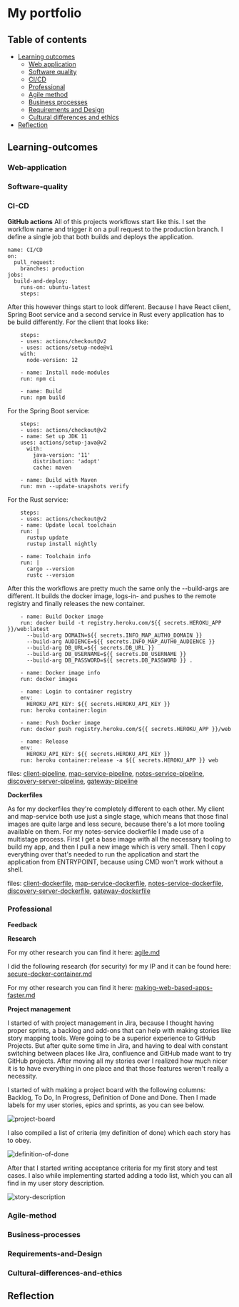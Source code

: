 # My portfolio

## Table of contents
<!-- - [Semester 3](#Semester-3) -->
- [Learning outcomes](#Learning-outcomes)
  - [Web application](#Web-application)
  - [Software quality](#Software-quality)
  - [CI/CD](#CI-CD)
  - [Professional](#Professional)
  - [Agile method](#Agile-method)
  - [Business processes](#Business-processes)
  - [Requirements and Design](#Requirements-and-Design)
  - [Cultural differences and ethics](#Cultural-differences-and-ethics)
- [Reflection](#Reflection)


<!-- ![container-diagram](out/diagrams/container/C4_Elements.png) -->

## Learning-outcomes

### Web-application

### Software-quality

### CI-CD

**GitHub actions**
All of this projects workflows start like this. I set the workflow name and trigger it on a pull request to the production branch. I define a single job that both builds and deploys the application.
```
name: CI/CD
on:
  pull_request:
    branches: production
jobs:
  build-and-deploy:
    runs-on: ubuntu-latest
    steps:
```
After this however things start to look different. Because I have React client, Spring Boot service and a second service in Rust every application has to be build differently.
For the client that looks like:
```
    steps:
    - uses: actions/checkout@v2
    - uses: actions/setup-node@v1
    with:
      node-version: 12

    - name: Install node-modules
    run: npm ci

    - name: Build
    run: npm build
```
For the Spring Boot service:
```
    steps:
    - uses: actions/checkout@v2
    - name: Set up JDK 11
    uses: actions/setup-java@v2
      with:
        java-version: '11'
        distribution: 'adopt'
        cache: maven

    - name: Build with Maven
    run: mvn --update-snapshots verify
```
For the Rust service:
```
    steps:
    - uses: actions/checkout@v2
    - name: Update local toolchain
    run: |
      rustup update
      rustup install nightly

    - name: Toolchain info
    run: |
      cargo --version
      rustc --version
```
After this the workflows are pretty much the same only the --build-args are different. It builds the docker image, logs-in- and pushes to the remote registry and finally releases the new container.
```
    - name: Build Docker image
    run: docker build -t registry.heroku.com/${{ secrets.HEROKU_APP }}/web:latest
      --build-arg DOMAIN=${{ secrets.INFO_MAP_AUTH0_DOMAIN }}
      --build-arg AUDIENCE=${{ secrets.INFO_MAP_AUTH0_AUDIENCE }}
      --build-arg DB_URL=${{ secrets.DB_URL }}
      --build-arg DB_USERNAME=${{ secrets.DB_USERNAME }}
      --build-arg DB_PASSWORD=${{ secrets.DB_PASSWORD }} .

    - name: Docker image info
    run: docker images

    - name: Login to container registry
    env:
      HEROKU_API_KEY: ${{ secrets.HEROKU_API_KEY }}
    run: heroku container:login

    - name: Push Docker image
    run: docker push registry.heroku.com/${{ secrets.HEROKU_APP }}/web

    - name: Release
    env:
      HEROKU_API_KEY: ${{ secrets.HEROKU_API_KEY }}
    run: heroku container:release -a ${{ secrets.HEROKU_APP }} web
```

files: [client-pipeline](code/ip/.github/workflows/client-pipeline.yml), [map-service-pipeline](code/ip/.github/workflows/map-pipeline.yml), [notes-service-pipeline](code/ip/.github/workflows/notes-pipeline.yml), [discovery-server-pipeline](code/ip/.github/workflows/discovery-server-pipeline.yml), [gateway-pipeline](code/ip/.github/workflows/gateway-pipeline.yml)

**Dockerfiles**

As for my dockerfiles they're completely different to each other. My client and map-service both use just a single stage, which means that those final images are quite large and less secure, because there's a lot more tooling available on them. For my notes-service dockerfile I made use of a multistage process. First I get a base image with all the necessary tooling to build my app, and then I pull a new image which is very small. Then I copy everything over that's needed to run the application and start the application from ENTRYPOINT, because using CMD won't work without a shell.

files: [client-dockerfile](code/ip/client/dockerfile), [map-service-dockerfile](code/ip/map-service/dockerfile), [notes-service-dockerfile](code/ip/notes-service/dockerfile),
[discovery-server-dockerfile](code/ip/discovery-server/dockerfile),
[gateway-dockerfile](code/ip/gateway/dockerfile)

### Professional

**Feedback**



**Research**

For my other research you can find it here: [agile.md](research/agile.md)

I did the following research (for security) for my IP and it can be found here: [secure-docker-container.md](research/secure-docker-container.md)

For my other research you can find it here: [making-web-based-apps-faster.md](research/making-web-based-apps-faster.md)

**Project management**

I started of with project management in Jira, because I thought having proper sprints, a backlog and add-ons that can help with making stories like story mapping tools. Were going to be a superior experience to GitHub Projects. But after quite some time in Jira, and having to deal with constant switching between places like Jira, confluence and GitHub made want to try GitHub projects. After moving all my stories over I realized how much nicer it is to have everything in one place and that those features weren't really a necessity.

I started of with making a project board with the following columns: Backlog, To Do, In Progress, Definition of Done and Done. Then I made labels for my user stories, epics and sprints, as you can see below. 

![project-board](assets/project-board.png)

I also compiled a list of criteria (my definition of done) which each story has to obey. 

![definition-of-done](assets/definition-of-done.png)

After that I started writing acceptance criteria for my first story and test cases. I also while implementing started adding a todo list, which you can all find in my user story description.

![story-description](assets/story-description.png)

### Agile-method

<!-- I started this semester with Agile research for the project plan chapter 1.4 (Strategy).

_Here is our [strategy](research/agile.md)_

For are project strategy I looked into mostly everything of Scrum and a little bit of XP (mainly the core values of XP).

As for project management tools we went with Jira. Within Jira we used the following add-on ([easy-agile-user-story-maps](https://marketplace.atlassian.com/apps/1212078/easy-agile-user-story-maps-for-jira?hosting=datacenter&tab=overview)) for writing stories for our story map. 

By using story mapping it becomes easier to write down stories and covering the whole scope of the project. Here is are story map: 
![story-map](assets/story-map.png)

Using this method it's important to take the approach where you follow the process the user goes threw when using the application. Every epic in our story map refers to a step/topic in that process. After those are defined you write down stories below them which describe what the user wants for that step and why (this should be done with the PO and in XP's case completely done by the PO). Ranging from most important to least important. 

Then the PO picks out the first couple of stories to do at the sprint planning meeting. And after that the development team adds subtasks to those stories to make them easier to implement. Here's an example of a story and it's subtasks I wrote during sprint 1:
![jira-issue](assets/jira-issue.png)

As you can see in the picture above on the right hand side you can see the story point estimate. We trying to use this estimate so we can track the progress within Jira, but that isn't going well yet. As you can see here:
![burn-down-chart](assets/burn-down-chart.png)

Were thinking of adding points or a time estimate to the subtasks. But ultimately I think we need get some more research done into testing and UI/UX, so the stories obey the definition of done.
<br> -->

### Business-processes

### Requirements-and-Design

### Cultural-differences-and-ethics

## Reflection


